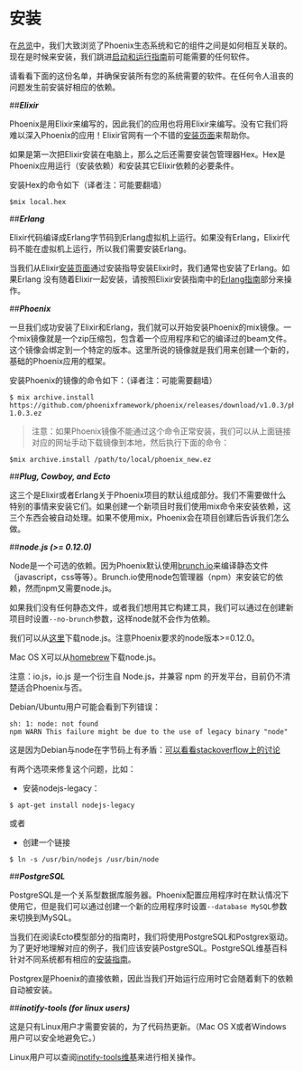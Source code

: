 # 安装

在[总览](./Overview.md)中，我们大致浏览了Phoenix生态系统和它的组件之间是如何相互关联的。现在是时候来安装，我们跳进[启动和运行指南]()前可能需要的任何软件。

请看看下面的这份名单，并确保安装所有您的系统需要的软件。在任何令人沮丧的问题发生前安装好相应的依赖。

##<strong><em>Elixir</em></strong>

Phoenix是用Elixir来编写的，因此我们的应用也将用Elixir来编写。没有它我们将难以深入Phoenix的应用！Elixir官网有一个不错的[安装页面](http://elixir-lang.org/install.html)来帮助你。

如果是第一次把Elixir安装在电脑上，那么之后还需要安装包管理器Hex。Hex是Phoenix应用运行（安装依赖）和安装其它Elixir依赖的必要条件。

安装Hex的命令如下（译者注：可能要翻墙）

```
$mix local.hex
```

##<strong><em>Erlang</em></strong>

Elixir代码编译成Erlang字节码到Erlang虚拟机上运行。如果没有Erlang，Elixir代码不能在虚拟机上运行，​​所以我们需要安装Erlang。

当我们从Elixir[安装页面](http://elixir-lang.org/install.html)通过安装指导安装Elixir时，我们通常也安装了Erlang。如果Erlang
没有随着Elixir一起安装，请按照Elixir安装指南中的[Erlang指南](http://elixir-lang.org/install.html#installing-erlang)部分来操作。

##<strong><em>Phoenix</em></strong>

一旦我们成功安装了Elixir和Erlang，我们就可以开始安装Phoenix的mix镜像。一个mix镜像就是一个zip压缩包，包含着一个应用程序和它的编译过的beam文件。这个镜像会绑定到一个特定的版本。这里所说的镜像就是我们用来创建一个新的，基础的Phoenix应用的框架。

安装Phoenix的镜像的命令如下：（译者注：可能需要翻墙）

```
$ mix archive.install https://github.com/phoenixframework/phoenix/releases/download/v1.0.3/phoenix_new-1.0.3.ez
```

>注意：如果Phoenix镜像不能通过这个命令正常安装，我们可以从上面链接对应的网址手动下载镜像到本地，然后执行下面的命令：
```
$mix archive.install /path/to/local/phoenix_new.ez
```

##<strong><em>Plug, Cowboy, and Ecto</em></strong>

这三个是Elixir或者Erlang关于Phoenix项目的默认组成部分。我们不需要做什么特别的事情来安装它们。如果创建一个新项目时我们使用mix命令来安装依赖，这三个东西会被自动处理。如果不使用mix，Phoenix会在项目创建后告诉我们怎么做。

##<strong><em>node.js (>= 0.12.0)</em></strong>

Node是一个可选的依赖。因为Phoenix默认使用[brunch.io](http://brunch.io/)来编译静态文件（javascript，css等等）。Brunch.io使用node包管理器（npm）来安装它的依赖，然而npm又需要node.js。

如果我们没有任何静态文件，或者我们想用其它构建工具，我们可以通过在创建新项目时设置`--no-brunch`参数，这样node就不会作为依赖。

我们可以从[这里](https://nodejs.org/en/download/)下载node.js。注意Phoenix要求的node版本>=0.12.0。

Mac OS X可以从[homebrew](http://brew.sh/)下载node.js。

注意：io.js，io.js 是一个衍生自 Node.js，并兼容 npm 的开发平台，目前仍不清楚适合Phoenix与否。

Debian/Ubuntu用户可能会看到下列错误：

```
sh: 1: node: not found
npm WARN This failure might be due to the use of legacy binary "node"
```

这是因为Debian与node在字节码上有矛盾：[可以看看stackoverflow上的讨论](http://stackoverflow.com/questions/21168141/can-not-install-packages-using-node-package-manager-in-ubuntu)

有两个选项来修复这个问题，比如：

+ 安装nodejs-legacy：
```
$ apt-get install nodejs-legacy
```
或者

+ 创建一个链接
```
$ ln -s /usr/bin/nodejs /usr/bin/node
```

##<strong><em>PostgreSQL</em></strong>

PostgreSQL是一个关系型数据库服务器。Phoenix配置应用程序时在默认情况下使用它，但是我们可以通过创建一个新的应用程序时设置`--database MySQL`参数来切换到MySQL。

当我们在阅读Ecto模型部分的指南时，我们将使用PostgreSQL和Postgrex驱动。为了更好地理解对应的例子，我们应该安装PostgreSQL。PostgreSQL维基百科针对不同系统都有相应的[安装指南](https://wiki.postgresql.org/wiki/Detailed_installation_guides)。

Postgrex是Phoenix的直接依赖，因此当我们开始运行应用时它会随着剩下的依赖自动被安装。

##<strong><em>inotify-tools (for linux users)</em></strong>

这是只有Linux用户才需要安装的，为了代码热更新。（Mac OS X或者Windows用户可以安全地避免它。）

Linux用户可以查阅[inotify-tools维基](https://github.com/rvoicilas/inotify-tools/wiki)来进行相关操作。